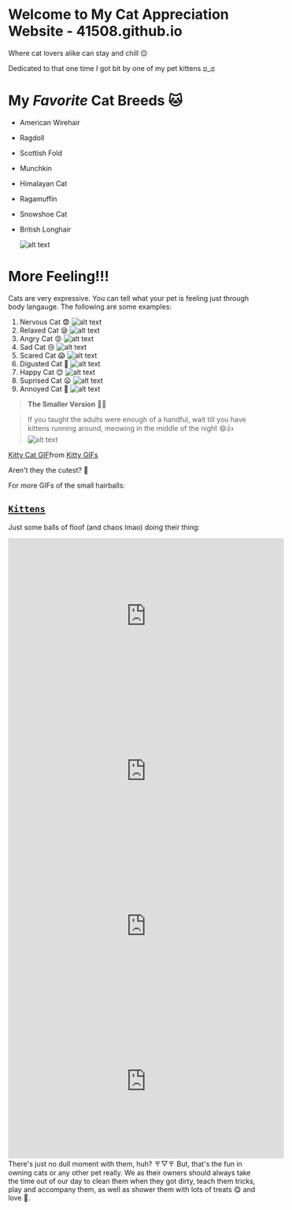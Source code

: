 # Welcome to My Cat Appreciation Website - 41508.github.io
Where cat lovers alike can stay and chill 😌

Dedicated to that one time I got bit by one of my pet kittens ಥ_ಥ
# My *Favorite* Cat Breeds 🐱
- American Wirehair
- Ragdoll
- Scottish Fold
- Munchkin
- Himalayan Cat
- Ragamuffin
- Snowshoe Cat
- British Longhair

	![alt text](https://mediaproxy.salon.com/width/1200/height/675/https://media.salon.com/2022/05/cats-party-0516221.jpg)
# More Feeling!!!
Cats are very expressive. You can tell what your pet is feeling just through body langauge. The following are some examples:

1. Nervous Cat 😨
	![alt text](https://www.catsbest.eu/wp-content/uploads/katze-angst-e1607348248612.jpg)
2. Relaxed Cat 😪
        ![alt text](https://catingtonpost.com/wp-content/uploads/2018/05/shutterstock_713771125-1024x535.jpg)
3. Angry Cat 😡
        ![alt text](https://static.boredpanda.com/blog/wp-content/uploads/2017/01/fb-image-sharing-dashboard_587514478bd22.jpg)
4. Sad Cat 😢
        ![alt text](https://www.pawtracks.com/wp-content/uploads/sites/2/2021/07/frightened-orange-tabby-cat.jpg?fit=1000%2C666&p=1)
5. Scared Cat 😱
        ![alt text](https://www.zooplus.co.uk/magazine/wp-content/uploads/2019/06/Anxious-Cat.jpg)
6. Digusted Cat 🤢
        ![alt text](https://hips.hearstapps.com/goodhousekeeping/assets/17/26/1498678312-gettyimages-138310605.jpg)
7. Happy Cat 😊
        ![alt text](https://images.immediate.co.uk/production/volatile/sites/4/2018/12/GettyImages-918529586-35c7227.jpg?quality=45&crop=61px,468px,7710px,3317px&resize=960,413)
8. Suprised Cat	😦
        ![alt text](https://i0.wp.com/cutekittycat.com/wp-content/uploads/2020/01/calm-nervous-cat-featured.jpg?fit=1200%2C628&ssl=1)
9. Annoyed Cat 😤
        ![alt text](https://static01.nyt.com/images/2019/05/19/world/17grumpycat-1/17grumpycat-1-videoSixteenByNine3000.jpg)
> **The Smaller Version** 🫶🏼

> If you taught the adults were enough of a handful, wait till you have kittens running around, meowing in the middle of the night 😄👍
        ![alt text](https://psychicblaze.com/wp-content/uploads/2022/04/1-kittens-indoors.jpg)
<div class="tenor-gif-embed" data-postid="22987148" data-share-method="host" data-aspect-ratio="1.18081" data-width="100%"><a href="https://tenor.com/view/kitty-cat-kitty-cat-kitten-kitten-falling-gif-22987148">Kitty Cat GIF</a>from <a href="https://tenor.com/search/kitty-gifs">Kitty GIFs</a></div> <script type="text/javascript" async src="https://tenor.com/embed.js"></script>

Aren't they the cutest? 🥺

For more GIFs of the small hairballs:
## [`Kittens`](https://tenor.com/search/baby-kitten-gifs)
Just some balls of floof (and chaos lmao) doing their thing:
<iframe width="560" height="315" src="https://www.youtube.com/embed/vGlAgdSjmkE" title="YouTube video player" frameborder="0" allow="accelerometer; autoplay; clipboard-write; encrypted-media; gyroscope; picture-in-picture" allowfullscreen></iframe>

<iframe width="560" height="315" src="https://www.youtube.com/embed/h5Ytpk3GWHI" title="YouTube video player" frameborder="0" allow="accelerometer; autoplay; clipboard-write; encrypted-media; gyroscope; picture-in-picture" allowfullscreen></iframe>
<iframe width="560" height="315" src="https://www.youtube.com/embed/jHWKtQHXVJg" title="YouTube video player" frameborder="0" allow="accelerometer; autoplay; clipboard-write; encrypted-media; gyroscope; picture-in-picture" allowfullscreen></iframe>
<iframe width="560" height="315" src="https://www.youtube.com/embed/laYQFi5LrZA" title="YouTube video player" frameborder="0" allow="accelerometer; autoplay; clipboard-write; encrypted-media; gyroscope; picture-in-picture" allowfullscreen></iframe>
There's just no dull moment with them, huh? 〒▽〒 But, that's the fun in owning cats or any other pet really. We as their owners should always take the time out of our day to clean them when they got dirty, teach them tricks, play and accompany them, as well as shower them with lots of treats 😋 and love 🥰.
